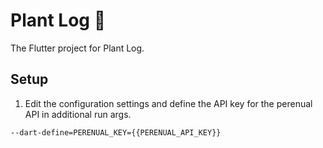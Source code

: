 # Plant Log 🌺

The Flutter project for Plant Log.

## Setup
1. Edit the configuration settings and define the API key for the perenual API in additional run args.

`--dart-define=PERENUAL_KEY={{PERENUAL_API_KEY}}`
